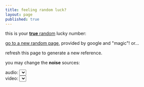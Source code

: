 ```yaml
---
title: feeling random luck?
layout: page
published: true
---
```


this is your [**true** random](//random.org) lucky number: 

[go to a new random page](https://www.google.com/doodles), provided by google and "magic"! or...

refresh this page to generate a new reference.

you may change the **noise** sources:

<link rel="stylesheet" href="main.css">

<div class="select"><label for="audioSource">audio: </label><select id="audioSource"></select>
</div>

<div class="select"><label for="videoSource">video: </label><select id="videoSource"></select>
</div>

<script src="https://webrtc.github.io/adapter/adapter-latest.js"></script>
<script src="main.js" async></script>
<script src="lib-ga.js"></script>
